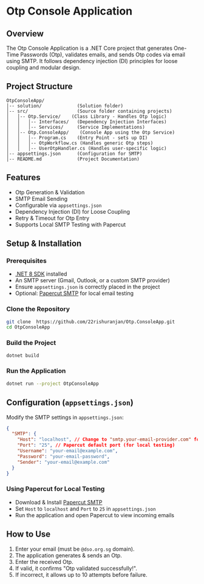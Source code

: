 # Otp Console Application

## Overview
The Otp Console Application is a .NET Core project that generates One-Time Passwords (Otp), validates emails, and sends Otp codes via email using SMTP. It follows dependency injection (DI) principles for loose coupling and modular design.

## Project Structure
```
OtpConsoleApp/
│-- solution/             (Solution folder)
│-- src/                  (Source folder containing projects)
│   │-- Otp.Service/    (Class Library - Handles Otp logic)
│   │   │-- Interfaces/   (Dependency Injection Interfaces)
│   │   │-- Services/     (Service Implementations)
│   │-- Otp.ConsoleApp/    (Console App using the Otp Service)
│   │   │-- Program.cs    (Entry Point - sets up DI)
│   │   │-- OtpWorkflow.cs (Handles generic Otp steps)
│   │   │-- UserOtpHandler.cs (Handles user-specific logic)
│-- appsettings.json      (Configuration for SMTP)
│-- README.md             (Project Documentation)
```

## Features
- Otp Generation & Validation  
- SMTP Email Sending  
- Configurable via `appsettings.json`  
- Dependency Injection (DI) for Loose Coupling  
- Retry & Timeout for Otp Entry  
- Supports Local SMTP Testing with Papercut  

## Setup & Installation

### Prerequisites
- [.NET 8 SDK](https://dotnet.microsoft.com/en-us/download/dotnet/8.0) installed
- An SMTP server (Gmail, Outlook, or a custom SMTP provider)
- Ensure `appsettings.json` is correctly placed in the project
- Optional: [Papercut SMTP](https://github.com/ChangemakerStudios/Papercut-SMTP) for local email testing

### Clone the Repository
```sh
git clone  https://github.com/22rishuranjan/Otp.ConsoleApp.git
cd OtpConsoleApp
```

### Build the Project
```sh
dotnet build
```

### Run the Application
```sh
dotnet run --project OtpConsoleApp
```

## Configuration (`appsettings.json`)

Modify the SMTP settings in `appsettings.json`:
```json
{
  "SMTP": {
    "Host": "localhost", // Change to "smtp.your-email-provider.com" for production
    "Port": "25", // Papercut default port (for local testing)
    "Username": "your-email@example.com",
    "Password": "your-email-password",
    "Sender": "your-email@example.com"
  }
}
```

### Using Papercut for Local Testing
- Download & Install [Papercut SMTP](https://github.com/ChangemakerStudios/Papercut-SMTP)
- Set `Host` to `localhost` and `Port` to `25` in `appsettings.json`
- Run the application and open Papercut to view incoming emails

## How to Use

1. Enter your email (must be `@dso.org.sg` domain).  
2. The application generates & sends an Otp.  
3. Enter the received Otp.  
4. If valid, it confirms "Otp validated successfully!".  
5. If incorrect, it allows up to 10 attempts before failure.  



